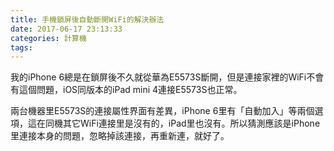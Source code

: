 ```yaml
---
title: 手機鎖屏後自動斷開WiFi的解決辦法
date: 2017-06-17 23:13:33
categories: 計算機
tags:
---
```


我的iPhone 6總是在鎖屏後不久就從華為E5573S斷開，但是連接家裡的WiFi不會有這個問題，iOS同版本的iPad mini 4連接E5573S也正常。

兩台機器里E5573S的連接屬性界面有差異，iPhone 6里有「自動加入」等兩個選項，這在同機其它WiFi連接里是沒有的，iPad里也沒有。所以猜測應該是iPhone里連接本身的問題，忽略掉該連接，再重新連，就好了。

